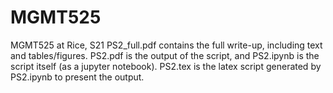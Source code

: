 # MGMT525
MGMT525 at Rice, S21
PS2_full.pdf contains the full write-up, including text and tables/figures.
PS2.pdf is the output of the script, and PS2.ipynb is the script itself (as a jupyter notebook).
PS2.tex is the latex script generated by PS2.ipynb to present the output.

